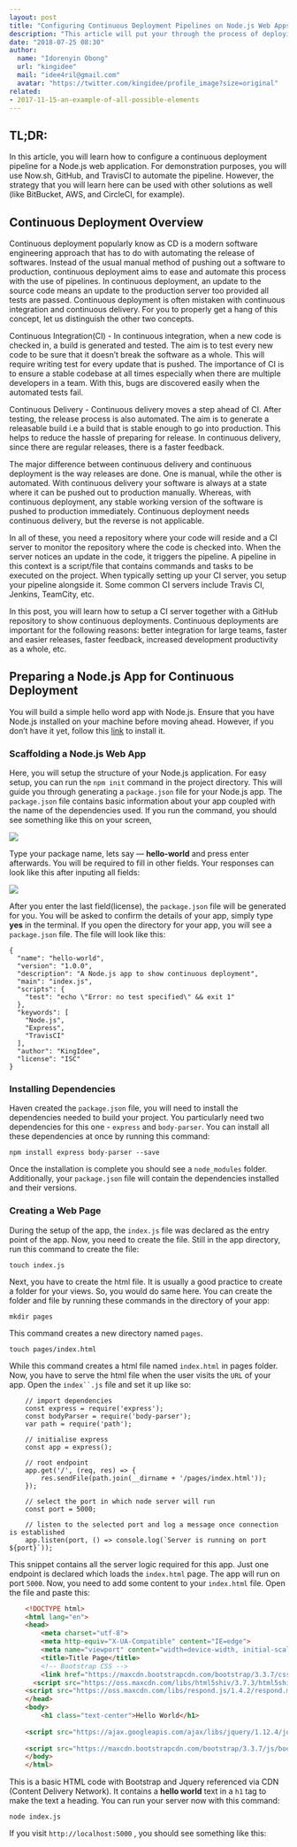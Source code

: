 ```yaml
---
layout: post
title: "Configuring Continuous Deployment Pipelines on Node.js Web Apps"
description: "This article will put your through the process of deploying a simple Node.js application on Now.sh. You will use GitHub as your git hosting repository, and Travis CI as your continuous deployment server."
date: "2018-07-25 08:30"
author:
  name: "Idorenyin Obong"
  url: "kingidee"
  mail: "idee4ril@gmail.com"
  avatar: "https://twitter.com/kingidee/profile_image?size=original"
related:
- 2017-11-15-an-example-of-all-possible-elements
---
```


## TL;DR: 
In this article, you will learn how to configure a continuous deployment pipeline for a Node.js web application. For demonstration purposes, you will use Now.sh, GitHub, and TravisCI to automate the pipeline. However, the strategy that you will learn here can be used with other solutions as well (like BitBucket, AWS, and CircleCI, for example).


## Continuous Deployment Overview

Continuous deployment popularly know as CD is a modern software engineering approach that has to do with automating the release of softwares. Instead of the usual manual method of pushing out a software to production, continuous deployment aims to ease and automate this process with the use of pipelines. In continuous deployment, an update to the source code means an update to the production server too provided all tests are passed. Continuous deployment is often mistaken with continuous integration and continuous delivery. For you to properly get a hang of this concept, let us distinguish the other two concepts.

Continuous Integration(CI) - In continuous integration, when a new code is checked in, a build is generated and tested. The aim is to test every new code to be sure that it doesn’t break the software as a whole. This will require writing test for every update that is pushed. The importance of CI is to ensure a stable codebase at all times especially when there are multiple developers in a team. With this, bugs are discovered easily when the automated tests fail.

Continuous Delivery - Continuous delivery moves a step ahead of CI. After testing, the release process is also automated. The aim is to generate a releasable build i.e a build that is stable enough to go into production. This helps to reduce the hassle of preparing for release. In continuous delivery, since there are regular releases, there is a faster feedback.

The major difference between continuous delivery and continuous deployment is the way releases are done.  One is manual, while the other is automated. With continuous delivery your software is always at a state where it can be pushed out to production manually.  Whereas, with continuous deployment, any stable working version of the software is pushed to production immediately. Continuous deployment needs continuous delivery, but the reverse is not applicable.

In all of these, you need a repository where your code will reside and a CI server to monitor the repository where the code is checked into. When the server notices an update in the code, it triggers the pipeline. A pipeline in this context is a script/file that contains commands and tasks to be executed on the project. When typically setting up your CI server, you setup your pipeline alongside it. Some common CI servers include Travis CI, Jenkins, TeamCity, etc.

In this post, you will learn how to setup a CI server together with a GitHub repository to show continuous deployments. Continuous deployments are important for the following reasons: better integration for large teams, faster and easier releases, faster feedback, increased development productivity as a whole, etc.

## Preparing a Node.js App for Continuous Deployment

You will build a simple hello word app with Node.js. Ensure that you have Node.js installed on your machine before moving ahead. However, if you don’t have it yet, follow this [link](https://nodejs.org/en/download/) to install it. 

### Scaffolding a Node.js Web App

Here, you will setup the structure of your Node.js application. For easy setup, you can run the `npm init` command in the project directory. This will guide you through generating a `package.json` file for your Node.js app. The `package.json` file contains basic information about your app coupled with the name of the dependencies used. If you run the command, you should see something like this on your screen,
 

![](https://d2mxuefqeaa7sj.cloudfront.net/s_256435711D8498B15897840D6DBA9A5C15B103EC205218F06CA3BF9F3DF56283_1532383163132_Screen+Shot+2018-07-23+at+10.59.02+PM.png)


Type your package name, lets say — **hello-world** and press enter afterwards. You will be required to fill in other fields. Your responses can look like this after inputing all fields:


![](https://d2mxuefqeaa7sj.cloudfront.net/s_256435711D8498B15897840D6DBA9A5C15B103EC205218F06CA3BF9F3DF56283_1532383655202_Screen+Shot+2018-07-23+at+11.06.57+PM.png)


After you enter the last field(license), the `package.json` file will be generated for you. You will be asked to confirm the details of your app, simply type **yes** in the terminal. If you open the directory for your app, you will see a `package.json` file. The file will look like this:


    {
      "name": "hello-world",
      "version": "1.0.0",
      "description": "A Node.js app to show continuous deployment",
      "main": "index.js",
      "scripts": {
        "test": "echo \"Error: no test specified\" && exit 1"
      },
      "keywords": [
        "Node.js",
        "Express",
        "TravisCI"
      ],
      "author": "KingIdee",
      "license": "ISC"
    }


### Installing Dependencies

Haven created the `package.json` file, you will need to install the dependencies needed to build your project. You particularly need two dependencies for this one - `express` and `body-parser`. You can install all these dependencies at once by running this command:


    npm install express body-parser --save

Once the installation is complete you should see a `node_modules` folder. Additionally, your `package.json` file will contain the dependencies installed and their versions.

### Creating a Web Page

During the setup of the app, the `index.js` file was declared as the entry point of the app. Now, you need to create the file. Still in the app directory, run this command to create the file:


    touch index.js

Next, you have to create the html file. It is usually a good practice to create a folder for your views. So, you would do same here. You can create the folder and file by running these commands in the directory of your app:
 

    mkdir pages

This command creates a new directory named `pages`.


    touch pages/index.html

While this command creates a html file named `index.html` in pages folder. Now, you have to serve the html file when the user visits the `URL` of your app. Open the `index``.js` file and set it up like so: 

```node
    // import dependencies
    const express = require('express');
    const bodyParser = require('body-parser');
    var path = require('path');
    
    // initialise express
    const app = express();
    
    // root endpoint
    app.get('/', (req, res) => {
        res.sendFile(path.join(__dirname + '/pages/index.html'));
    });
    
    // select the port in which node server will run
    const port = 5000;
    
    // listen to the selected port and log a message once connection is established
    app.listen(port, () => console.log(`Server is running on port ${port}`));
```    

This snippet contains all the server logic required for this app. Just one endpoint is declared which loads the `index.html` page. The app will run on port `5000`. Now, you need to add some content to your `index.html` file. Open the file and paste this:

```html
    <!DOCTYPE html>
    <html lang="en">
    <head>
        <meta charset="utf-8">
        <meta http-equiv="X-UA-Compatible" content="IE=edge">
        <meta name="viewport" content="width=device-width, initial-scale=1">
        <title>Title Page</title>
        <!-- Bootstrap CSS -->
        <link href="https://maxcdn.bootstrapcdn.com/bootstrap/3.3.7/css/bootstrap.min.css" rel="stylesheet">
      <script src="https://oss.maxcdn.com/libs/html5shiv/3.7.3/html5shiv.js"></script>
    <script src="https://oss.maxcdn.com/libs/respond.js/1.4.2/respond.min.js"></script>
    </head>
    <body>
        <h1 class="text-center">Hello World</h1>
    
    <script src="https://ajax.googleapis.com/ajax/libs/jquery/1.12.4/jquery.min.js"></script>
    
    <script src="https://maxcdn.bootstrapcdn.com/bootstrap/3.3.7/js/bootstrap.min.js"></script>
    </body>
    </html>
```

This is a basic HTML code with Bootstrap and Jquery referenced via CDN (Content Delivery Network). It contains a **hello world** text in a `h1` tag to make the text a heading. You can run your server now with this command: 


    node index.js

If you visit `http://localhost:5000` , you should see something like this:


